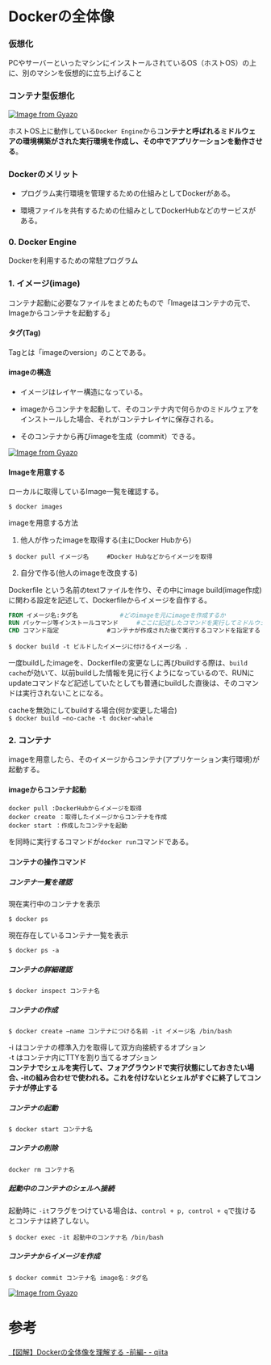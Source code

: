 # Dockerの全体像

### 仮想化

PCやサーバーといったマシンにインストールされているOS（ホストOS）の上に、別のマシンを仮想的に立ち上げること

### コンテナ型仮想化

[![Image from Gyazo](https://i.gyazo.com/f0a199143ad1ee7b41012e1505f7aabf.png)](https://gyazo.com/f0a199143ad1ee7b41012e1505f7aabf)

ホストOS上に動作している`Docker Engine`からコ**ンテナと呼ばれるミドルウェアの環境構築がされた実行環境を作成し、その中でアプリケーションを動作させる**。

### Dockerのメリット

- プログラム実行環境を管理するための仕組みとしてDockerがある。

- 環境ファイルを共有するための仕組みとしてDockerHubなどのサービスがある。

### 0. Docker Engine

Dockerを利用するための常駐プログラム

### 1. イメージ(image)

コンテナ起動に必要なファイルをまとめたもので「Imageはコンテナの元で、Imageからコンテナを起動する」

#### タグ(Tag)

Tagとは「imageのversion」のことである。

#### imageの構造

- イメージはレイヤー構造になっている。

- imageからコンテナを起動して、そのコンテナ内で何らかのミドルウェアをインストールした場合、それがコンテナレイヤに保存される。

- そのコンテナから再びimageを生成（commit）できる。

[![Image from Gyazo](https://i.gyazo.com/4d8c8e9cd751f6f62a8ea98e16d722f7.png)](https://gyazo.com/4d8c8e9cd751f6f62a8ea98e16d722f7)

#### Imageを用意する

ローカルに取得しているImage一覧を確認する。

`$ docker images`

imageを用意する方法

1. 他人が作ったimageを取得する(主にDocker Hubから)

`$ docker pull イメージ名     #Docker Hubなどからイメージを取得`

2. 自分で作る(他人のimageを改良する)

Dockerfile という名前のtextファイルを作り、その中にimage build(image作成)に関わる設定を記述して、Dockerfileからイメージを自作する。

```Dockerfile
FROM イメージ名:タグ名　　　　　　　#どのimageを元にimageを作成するか
RUN パッケージ等インストールコマンド     #ここに記述したコマンドを実行してミドルウェアをインストールし、imageのレイヤーを重ねる
CMD コマンド指定　　　　　　　　#コンテナが作成された後で実行するコマンドを指定する
```

`$ docker build -t ビルドしたイメージに付けるイメージ名 .`

一度buildしたimageを、Dockerfileの変更なしに再びbuildする際は、`build cache`が効いて、以前buildした情報を見に行くようになっているので、RUNにupdateコマンドなど記述していたとしても普通にbuildした直後は、そのコマンドは実行されないことになる。

cacheを無効にしてbuildする場合(何か変更した場合)  
`$ docker build —no-cache -t docker-whale`

### 2. コンテナ

imageを用意したら、そのイメージからコンテナ(アプリケーション実行環境)が起動する。

#### imageからコンテナ起動

```
docker pull :DockerHubからイメージを取得
docker create ：取得したイメージからコンテナを作成
docker start ：作成したコンテナを起動
```
を同時に実行するコマンドが`docker run`コマンドである。

#### コンテナの操作コマンド

##### コンテナ一覧を確認

現在実行中のコンテナを表示

`$ docker ps`

現在存在しているコンテナ一覧を表示

`$ docker ps -a`

##### コンテナの詳細確認

`$ docker inspect コンテナ名`

##### コンテナの作成

`$ docker create —name コンテナにつける名前 -it イメージ名 /bin/bash`

-i はコンテナの標準入力を取得して双方向接続するオプション  
-t はコンテナ内にTTYを割り当てるオプション  
**コンテナでシェルを実行して、フォアグラウンドで実行状態にしておきたい場合､ -itの組み合わせで使われる。これを付けないとシェルがすぐに終了してコンテナが停止する**


##### コンテナの起動

`$ docker start コンテナ名`

##### コンテナの削除

`docker rm コンテナ名`

##### 起動中のコンテナのシェルへ接続

起動時に `-it`フラグをつけている場合は、`control + p, control + q`で抜けるとコンテナは終了しない。

`$ docker exec -it 起動中のコンテナ名 /bin/bash`

##### コンテナからイメージを作成

`$ docker commit コンテナ名 image名：タグ名`

[![Image from Gyazo](https://i.gyazo.com/303f143900db74f158f17b8052a2eb50.png)](https://gyazo.com/303f143900db74f158f17b8052a2eb50)

# 参考

[【図解】Dockerの全体像を理解する -前編- - qiita](https://qiita.com/etaroid/items/b1024c7d200a75b992fc)